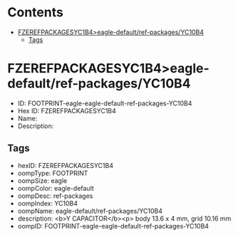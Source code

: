 



Contents
========

* [FZEREFPACKAGESYC1B4>eagle-default/ref-packages/YC10B4](#fzerefpackagesyc1b4eagle-defaultref-packagesyc10b4)
	* [Tags](#tags)

# FZEREFPACKAGESYC1B4>eagle-default/ref-packages/YC10B4

- ID: FOOTPRINT-eagle-eagle-default-ref-packages-YC10B4
- Hex ID: FZEREFPACKAGESYC1B4
- Name: 
- Description: 

## Tags

- hexID: FZEREFPACKAGESYC1B4
- oompType: FOOTPRINT
- oompSize: eagle
- oompColor: eagle-default
- oompDesc: ref-packages
- oompIndex: YC10B4
- oompName: eagle-default/ref-packages/YC10B4
- description: &lt;b&gt;Y CAPACITOR&lt;/b&gt;&lt;p&gt;&#xD;
body 13.6 x 4 mm, grid 10.16 mm
- oompID: FOOTPRINT-eagle-eagle-default-ref-packages-YC10B4
